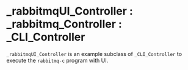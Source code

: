 # \_rabbitmqUI_Controller : \_rabbitmq_Controller : \_CLI_Controller

`_rabbitmqUI_Controller` is an example subclass of `_CLI_Controller` to execute the `rabbitmq-c` program with UI. 

